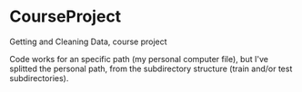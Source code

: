 CourseProject
=============

Getting and Cleaning Data, course project

Code works for an specific path (my personal computer file), but I've splitted the personal path, from the subdirectory structure (train and/or test subdirectories).

